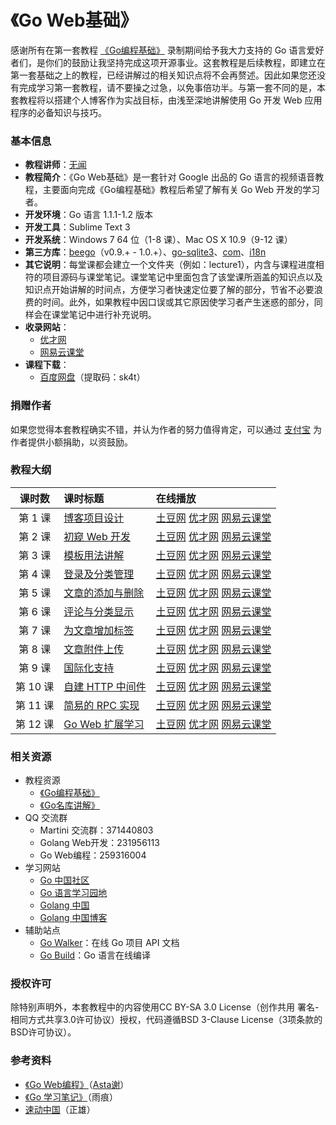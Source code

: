 《Go Web基础》
=================

感谢所有在第一套教程 [《Go编程基础》](https://github.com/Unknwon/go-fundamental-programming) 录制期间给予我大力支持的 Go 语言爱好者们，是你们的鼓励让我坚持完成这项开源事业。这套教程是后续教程，即建立在第一套基础之上的教程，已经讲解过的相关知识点将不会再赘述。因此如果您还没有完成学习第一套教程，请不要操之过急，以免事倍功半。与第一套不同的是，本套教程将以搭建个人博客作为实战目标，由浅至深地讲解使用 Go 开发 Web 应用程序的必备知识与技巧。

### 基本信息

- **教程讲师**：[无闻](http://about.me/unknwon)
- **教程简介**：《Go Web基础》是一套针对 Google 出品的 Go 语言的视频语音教程，主要面向完成《Go编程基础》教程后希望了解有关 Go Web 开发的学习者。
- **开发环境**：Go 语言 1.1.1-1.2 版本
- **开发工具**：Sublime Text 3
- **开发系统**：Windows 7 64 位（1-8 课）、Mac OS X 10.9（9-12 课）
- **第三方库**：[beego](https://github.com/astaxie/beego)（v0.9.+ - 1.0.+）、[go-sqlite3](https://github.com/mattn/go-sqlite3)、[com](https://github.com/Unknwon/com)、[i18n](https://github.com/beego/i18n)
- **其它说明**：每堂课都会建立一个文件夹（例如：lecture1），内含与课程进度相符的项目源码与课堂笔记。课堂笔记中里面包含了该堂课所涵盖的知识点以及知识点开始讲解的时间点，方便学习者快速定位要了解的部分，节省不必要浪费的时间。此外，如果教程中因口误或其它原因使学习者产生迷惑的部分，同样会在课堂笔记中进行补充说明。
- **收录网站**：
	-  [优才网](http://www.ucai.cn/course/show/87) 
	-  [网易云课堂](http://study.163.com/course/courseMain.htm?courseId=328001#/courseMain)
- **课程下载**：
	- [百度网盘](http://pan.baidu.com/s/1mg8zJUK)（提取码：sk4t）

### 捐赠作者

如果您觉得本套教程确实不错，并认为作者的努力值得肯定，可以通过 [支付宝](http://gogs.io/donate) 为作者提供小额捐助，以资鼓励。

### 教程大纲

| 课时数 | 课时标题 | 在线播放 |
|:-----:|:--------|:-------|
|第 1 课|[博客项目设计](lectures/lecture1/lecture1.md)|[土豆网](http://www.tudou.com/programs/view/gXZb9tGNsGU/) [优才网](http://www.ucai.cn/course/chapter/87/3267/4710) [网易云课堂](http://study.163.com/course/courseLearn.htm?courseId=328001#/learn/video?lessonId=442046&courseId=328001)|
|第 2 课|[初窥 Web 开发](lectures/lecture2/lecture2.md)|[土豆网](http://www.tudou.com/programs/view/sqZoUrqNJno/) [优才网](http://www.ucai.cn/course/chapter/87/3267/4732) [网易云课堂](http://study.163.com/course/courseLearn.htm?courseId=328001#/learn/video?lessonId=442047&courseId=328001)|
|第 3 课|[模板用法讲解](lectures/lecture3/lecture3.md)|[土豆网](http://www.tudou.com/programs/view/BuoN93Yplow/) [优才网](http://www.ucai.cn/course/chapter/87/3267/4792) [网易云课堂](http://study.163.com/course/courseLearn.htm?courseId=328001#/learn/video?lessonId=468064&courseId=328001)|
|第 4 课|[登录及分类管理](lectures/lecture4/lecture4.md)|[土豆网](http://www.tudou.com/programs/view/UoJ9EgyqqbY/) [优才网](http://www.ucai.cn/course/chapter/87/3267/4793) [网易云课堂](http://study.163.com/course/courseLearn.htm?courseId=328001#/learn/video?lessonId=476057&courseId=328001)|
|第 5 课|[文章的添加与删除](lectures/lecture5/lecture5.md)|[土豆网](http://www.tudou.com/programs/view/g9q30NSRI8c/) [优才网](http://www.ucai.cn/course/chapter/87/3267/4800) [网易云课堂](http://study.163.com/course/courseLearn.htm?courseId=328001#/learn/video?lessonId=502075&courseId=328001)|
|第 6 课|[评论与分类显示](lectures/lecture6/lecture6.md)|[土豆网](http://www.tudou.com/programs/view/JFL7PGjpz4Q/) [优才网](http://www.ucai.cn/course/chapter/87/3267/5967) [网易云课堂](http://study.163.com/course/courseLearn.htm?courseId=328001#/learn/video?lessonId=548094&courseId=328001)|
|第 7 课|[为文章增加标签](lectures/lecture7/lecture7.md)|[土豆网](http://www.tudou.com/programs/view/QpE6LM3Ie2k/) [优才网](http://www.ucai.cn/course/chapter/87/3267/6400) [网易云课堂](http://study.163.com/course/courseLearn.htm?courseId=328001#/learn/video?lessonId=626001&courseId=328001)|
|第 8 课|[文章附件上传](lectures/lecture8/lecture8.md)|[土豆网](http://www.tudou.com/programs/view/UqVp_KqSc_A/) [优才网](http://www.ucai.cn/course/chapter/87/3267/6401) [网易云课堂](http://study.163.com/course/courseLearn.htm?courseId=328001#/learn/video?lessonId=626002&courseId=328001)|
|第 9 课|[国际化支持](lectures/lecture9/lecture9.md)|[土豆网](http://www.tudou.com/programs/view/Mic4x6lwNzo/) [优才网](http://www.ucai.cn/course/chapter/69/3267/6814) [网易云课堂](http://study.163.com/course/courseLearn.htm?courseId=328001#/learn/video?lessonId=652055&courseId=328001)|
|第 10 课|[自建 HTTP 中间件](lectures/lecture10/lecture10.md)|[土豆网](http://www.tudou.com/programs/view/zxRhEOPz7BI/) [优才网](http://www.ucai.cn/course/chapter/87/3267/6815) [网易云课堂](http://study.163.com/course/courseLearn.htm?courseId=328001#/learn/video?lessonId=651205&courseId=328001)|
|第 11 课|[简易的 RPC 实现](lectures/lecture11/lecture11.md)|[土豆网](http://www.tudou.com/programs/view/QdpzbVZsnN0/) [优才网](http://www.ucai.cn/course/chapter/87/3267/6816) [网易云课堂](http://study.163.com/course/courseLearn.htm?courseId=328001#/learn/video?lessonId=651206&courseId=328001)|
|第 12 课|[Go Web 扩展学习](lectures/lecture12/lecture12.md)|[土豆网](http://www.tudou.com/programs/view/oXtAdeVy-yo/) [优才网](http://www.ucai.cn/course/chapter/87/3267/6817) [网易云课堂](http://study.163.com/course/courseLearn.htm?courseId=328001#/learn/video?lessonId=651207&courseId=328001)|

### 相关资源

- 教程资源
	 - [《Go编程基础》](https://github.com/Unknwon/go-fundamental-programming)
	 - [《Go名库讲解》](https://github.com/Unknwon/go-rock-libraries-showcases)
- QQ 交流群
	- Martini 交流群：371440803
	- Golang Web开发：231956113
	- Go Web编程：259316004
- 学习网站
	- [Go 中国社区](http://bbs.go-china.org/)
	- [Go 语言学习园地](http://studygolang.com/)
	- [Golang 中国](http://golangtc.com/)
	- [Golang 中国博客](http://blog.go-china.org/)
- 辅助站点
	- [Go Walker](http://gowalker.org)：在线 Go 项目 API 文档
	- [Go Build](http://gobuild.io)：Go 语言在线编译

### 授权许可

除特别声明外，本套教程中的内容使用CC BY-SA 3.0 License（创作共用 署名-相同方式共享3.0许可协议）授权，代码遵循BSD 3-Clause License（3项条款的BSD许可协议）。

### 参考资料

- [《Go Web编程》](https://github.com/astaxie/build-web-application-with-golang)（[Asta谢](https://github.com/astaxie)）
- [《Go 学习笔记》](http://bbs.gocn.im/thread-8-1-1.html)（雨痕）
- [速动中国](https://github.com/insionng/toropress)（正雄）

